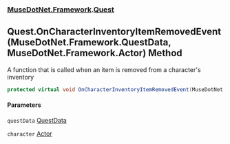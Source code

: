 ### [MuseDotNet.Framework](./MuseDotNet-Framework.md 'MuseDotNet.Framework').[Quest](./Quest.md 'MuseDotNet.Framework.Quest')
## Quest.OnCharacterInventoryItemRemovedEvent(MuseDotNet.Framework.QuestData, MuseDotNet.Framework.Actor) Method
A function that is called when an item is removed from a character's inventory  
```csharp
protected virtual void OnCharacterInventoryItemRemovedEvent(MuseDotNet.Framework.QuestData questData, MuseDotNet.Framework.Actor character);
```
#### Parameters
<a name='MuseDotNet-Framework-Quest-OnCharacterInventoryItemRemovedEvent(MuseDotNet-Framework-QuestData_MuseDotNet-Framework-Actor)-questData'></a>
`questData` [QuestData](./QuestData.md 'MuseDotNet.Framework.QuestData')  
  
<a name='MuseDotNet-Framework-Quest-OnCharacterInventoryItemRemovedEvent(MuseDotNet-Framework-QuestData_MuseDotNet-Framework-Actor)-character'></a>
`character` [Actor](./Actor.md 'MuseDotNet.Framework.Actor')  
  
